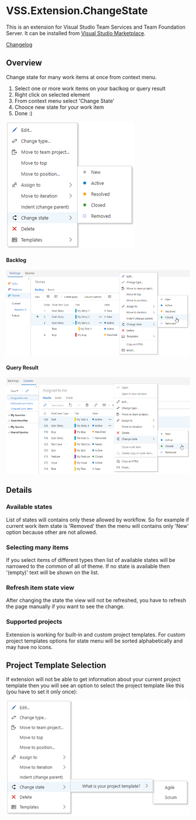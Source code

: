 # VSS.Extension.ChangeState

This is an extension for Visual Studio Team Services and Team Foundation Server. It can be installed from [Visual Studio Marketplace](https://marketplace.visualstudio.com/items?itemName=konradsikorski.change-status).

[Changelog](/changelog.md)

## Overview

Change state for many work items at once from context menu.

1. Select one or more work items on your baclkog or query result
2. Right click on selected element
3. From context menu select 'Change State'
4. Chooce new state for your work item
5. Done :)

![menu](/readme/img/menu.png)

#### Backlog

![backlog](/readme/img/backlog.png)

#### Query Result

![queryResult](/readme/img/queryResult.png)

## Details

### Available states

List of states will contains only these allowed by workflow. So for example if current work item state is 'Removed' then the menu will contains only 'New' option because other are not allowed.

### Selecting many items

If you select items of different types then list of available states will be narrowed to the common of all of theme. If no state is available then '(empty)' text will be shown on the list.

### Refresh item state view

After changing the state the view will not be refreshed, you have to refresh the page manually if you want to see the change.

### Supported projects

Extension is working for built-in and custom project templates. For custom project templates options for state menu will be sorted alphabetically and may have no icons.

## Project Template Selection

If  extension will not be able to get information about your current project template then you will see an option to select the project template like this (you have to set it only once):

![selectTemplate](/readme/img/selectTemplate.png)
